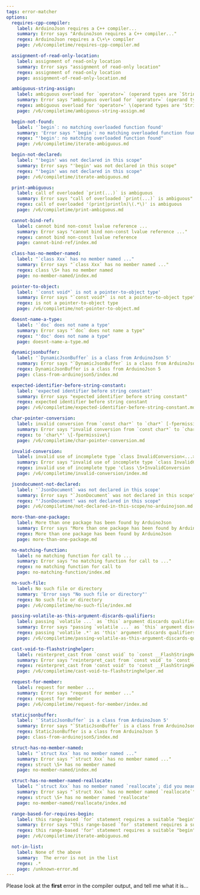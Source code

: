 ```yaml
---
tags: error-matcher
options:
  requires-cpp-compiler:
    label: ArduinoJson requires a C++ compiler...
    summary: Error says "ArduinoJson requires a C++ compiler..."
    regex: ArduinoJson requires a C\+\+ compiler
    page: /v6/compiletime/requires-cpp-compiler.md

  assignment-of-read-only-location:
    label: assignment of read-only location
    summary: Error says "assignment of read-only location"
    regex: assignment of read-only location
    page: assignment-of-read-only-location.md

  ambiguous-string-assign:
    label: ambiguous overload for `operator=` (operand types are `String` and ...)
    summary: Error says "ambiguous overload for `operator=` (operand types are `String` and ...)"
    regex: ambiguous overload for 'operator=' \(operand types are 'String' and
    page: /v6/compiletime/ambiguous-string-assign.md

  begin-not-found:
    label: '`begin`: no matching overloaded function found'
    summary: 'Error says "`begin`: no matching overloaded function found"'
    regex: "'begin': no matching overloaded function found"
    page: /v6/compiletime/iterate-ambiguous.md

  begin-not-declared:
    label: "'begin' was not declared in this scope"
    summary: Error says "'begin' was not declared in this scope"
    regex: "'begin' was not declared in this scope"
    page: /v6/compiletime/iterate-ambiguous.md

  print-ambiguous:
    label: call of overloaded `print(...)` is ambiguous
    summary: Error says "call of overloaded `print(...)` is ambiguous"
    regex: call of overloaded '(print|println)\(.*\)' is ambiguous
    page: /v6/compiletime/print-ambiguous.md

  cannot-bind-ref:
    label: cannot bind non-const lvalue reference ...
    summary: Error says "cannot bind non-const lvalue reference ..."
    regex: cannot bind non-const lvalue reference
    page: cannot-bind-ref/index.md

  class-has-no-member-named:
    label: "`class Xxx` has no member named ..."
    summary: Error says "`class Xxx` has no member named ..."
    regex: class \S+ has no member named
    page: no-member-named/index.md

  pointer-to-object:
    label: '`const void*` is not a pointer-to-object type'
    summary: Error says "`const void*` is not a pointer-to-object type"
    regex: is not a pointer-to-object type
    page: /v6/compiletime/not-pointer-to-object.md

  doesnt-name-a-type:
    label: '`doc` does not name a type'
    summary: Error says "`doc` does not name a type"
    regex: "'doc' does not name a type"
    page: doesnt-name-a-type.md

  dynamicjsonbuffer:
    label: '`DynamicJsonBuffer` is a class from ArduinoJson 5'
    summary: Error says "`DynamicJsonBuffer` is a class from ArduinoJson 5"
    regex: DynamicJsonBuffer is a class from ArduinoJson 5
    page: class-from-arduinojson5/index.md

  expected-identifier-before-string-constant:
    label: 'expected identifier before string constant'
    summary: Error says "expected identifier before string constant"
    regex: expected identifier before string constant
    page: /v6/compiletime/expected-identifier-before-string-constant.md

  char-pointer-conversion:
    label: invalid conversion from `const char*` to `char*` [-fpermissive]
    summary: Error says "invalid conversion from `const char*` to `char*` [-fpermissive]"
    regex: to 'char\*' \[-fpermissive\]
    page: /v6/compiletime/char-pointer-conversion.md

  invalid-conversion:
    label: invalid use of incomplete type `class InvalidConversion<...>`
    summary: Error says "invalid use of incomplete type `class InvalidConversion<...>`"
    regex: invalid use of incomplete type 'class \S+InvalidConversion
    page: /v6/compiletime/invalid-conversion/index.md

  jsondocument-not-declared:
    label: '`JsonDocument` was not declared in this scope'
    summary: Error says "`JsonDocument` was not declared in this scope"
    regex: "'JsonDocument' was not declared in this scope"
    page: /v6/compiletime/not-declared-in-this-scope/no-arduinojson.md

  more-than-one-package:
    label: More than one package has been found by ArduinoJson
    summary: Error says "More than one package has been found by ArduinoJson"
    regex: More than one package has been found by ArduinoJson
    page: more-than-one-package.md

  no-matching-function:
    label: no matching function for call to ...
    summary: Error says "no matching function for call to ..."
    regex: no matching function for call to
    page: no-matching-function/index.md

  no-such-file:
    label: No such file or directory
    summary: 'Error says "No such file or directory"'
    regex: No such file or directory
    page: /v6/compiletime/no-such-file/index.md

  passing-volatile-as-this-argument-discards-qualifiers:
    label: passing `volatile ...` as `this` argument discards qualifiers [-fpermissive]
    summary: Error says "passing `volatile ...` as `this` argument discards qualifiers [-fpermissive]"
    regex: passing 'volatile .*' as 'this' argument discards qualifiers
    page: /v6/compiletime/passing-volatile-as-this-argument-discards-qualifiers.md

  cast-void-to-flashstringhelper:
    label: reinterpret_cast from `const void` to `const __FlashStringHelper *` is not allowed
    summary: Error says "reinterpret_cast from `const void` to `const __FlashStringHelper *` is not allowed"
    regex: reinterpret_cast from 'const void' to 'const __FlashStringHelper \*' is not allowed
    page: /v6/compiletime/cast-void-to-flashstringhelper.md

  request-for-member:
    label: request for member ...
    summary: Error says "request for member ..."
    regex: request for member
    page: /v6/compiletime/request-for-member/index.md

  staticjsonbuffer:
    label: '`StaticJsonBuffer` is a class from ArduinoJson 5'
    summary: Error says "`StaticJsonBuffer` is a class from ArduinoJson 5"
    regex: StaticJsonBuffer is a class from ArduinoJson 5
    page: class-from-arduinojson5/index.md

  struct-has-no-member-named:
    label: "`struct Xxx` has no member named ..."
    summary: Error says "`struct Xxx` has no member named ..."
    regex: struct \S+ has no member named
    page: no-member-named/index.md

  struct-has-no-member-named-reallocate:
    label: "`struct Xxx` has no member named `reallocate`; did you mean `deallocate`?"
    summary: Error says "`struct Xxx` has no member named `reallocate`"
    regex: struct \S+ has no member named 'reallocate'
    page: no-member-named/reallocate/index.md

  range-based-for-requires-begin:
    label: this range-based `for` statement requires a suitable "begin" function and none was found
    summary: Error says "this range-based `for` statement requires a suitable "begin" function and none was found"
    regex: this range-based 'for' statement requires a suitable "begin" function and none was found
    page: /v6/compiletime/iterate-ambiguous.md

  not-in-list:
    label: None of the above
    summary:  The error is not in the list
    regex: .*
    page: /unknown-error.md
---
```


Please look at the **first** error in the compiler output, and tell me what it is...
